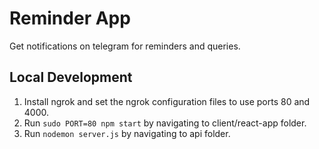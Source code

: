 # Reminder App
Get notifications on telegram for reminders and queries.

## Local Development
1. Install ngrok and set the ngrok configuration files to use ports 80 and 4000.
2. Run `sudo PORT=80 npm start` by navigating to client/react-app folder.
3. Run `nodemon server.js` by navigating to api folder.